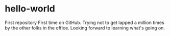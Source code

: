 # hello-world
First repository
First time on GitHub.  Trying not to get lapped a million times by the other folks in the office.
Looking forward to learning what's going on.
